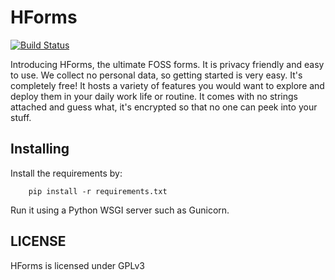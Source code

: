 # HForms
[![Build Status](https://travis-ci.org/HForms/HForms.svg?branch=master)](https://travis-ci.org/HForms/HForms)

Introducing HForms, the ultimate FOSS forms. It is privacy friendly and easy to use. We collect no personal data, so getting started is very easy. It's completely free! It hosts a variety of features you would want to explore and deploy them in your daily work life or routine. It comes with no strings attached and guess what, it's encrypted so that no one can peek into your stuff.

**Installing**
---------------

Install the requirements by:
```
	pip install -r requirements.txt
```

Run it using a Python WSGI server such as Gunicorn.

**LICENSE**
------------

HForms is licensed under GPLv3
